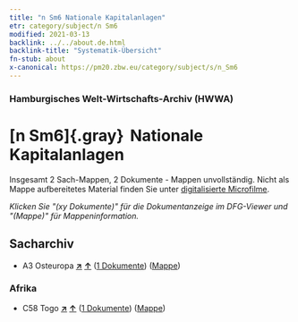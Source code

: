 ```yaml
---
title: "n Sm6 Nationale Kapitalanlagen"
etr: category/subject/n Sm6
modified: 2021-03-13
backlink: ../../about.de.html
backlink-title: "Systematik-Übersicht"
fn-stub: about
x-canonical: https://pm20.zbw.eu/category/subject/s/n_Sm6
---
```


### Hamburgisches Welt-Wirtschafts-Archiv (HWWA)
# [n Sm6]{.gray}&#8201; Nationale Kapitalanlagen&#160; 




Insgesamt 2 Sach-Mappen, 2 Dokumente - Mappen unvollständig.
Nicht als Mappe aufbereitetes Material finden Sie unter [digitalisierte Microfilme](/film/h1_sh.de.html).

_Klicken Sie "(xy Dokumente)" für die Dokumentanzeige im DFG-Viewer und "(Mappe)" für Mappeninformation._

## Sacharchiv



- A3 Osteuropa [**&nearr;**](../../../geo/i/140896/about.de.html "Osteuropa (alle Mappen)") [**&uarr;**](../../../geo/about.de.html#A3 "Ländersystematik") (<a href="https://pm20.zbw.eu/dfgview/sh/140896,163245" title="über: Osteuropa : Nationale Kapitalanlagen" target="_blank">1 Dokumente</a>) ([Mappe](../../../../folder/sh/1408xx/140896/1632xx/163245/about.de.html))

### Afrika

- C58 Togo [**&nearr;**](../../../geo/i/141408/about.de.html "Togo (alle Mappen)") [**&uarr;**](../../../geo/about.de.html#C58 "Ländersystematik") (<a href="https://pm20.zbw.eu/dfgview/sh/141408,163245" title="über: Togo : Nationale Kapitalanlagen" target="_blank">1 Dokumente</a>) ([Mappe](../../../../folder/sh/1414xx/141408/1632xx/163245/about.de.html))


